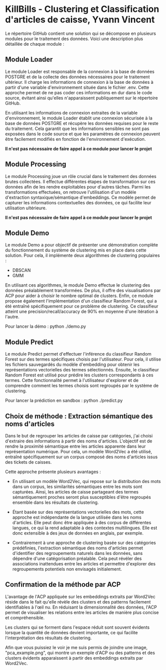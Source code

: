 # KillBills - Clustering et Classification d'articles de caisse, Yvann Vincent

Le répertoire GitHub contient une solution qui se décompose en plusieurs modules pour le traitement des données. Voici une description plus détaillée de chaque module :

## Module Loader

Le module Loader est responsable de la connexion à la base de données POSTGRE et de la collecte des données nécessaires pour le traitement ultérieur. Il charge les informations de connexion à la base de données à partir d'une variable d'environnement située dans le fichier .env. Cette approche permet de ne pas coder ces informations en dur dans le code source, évitant ainsi qu'elles n'apparaissent publiquement sur le répertoire GitHub.

En utilisant les informations de connexion extraites de la variable d'environnement, le module Loader établit une connexion sécurisée à la base de données POSTGRE et récupère les données requises pour le reste du traitement. Cela garantit que les informations sensibles ne sont pas exposées dans le code source et que les paramètres de connexion peuvent être facilement modifiés en fonction de l'environnement d'exécution.

**Il n'est pas nécessaire de faire appel à ce module pour lancer le projet**

## Module Processing

Le module Processing joue un rôle crucial dans le traitement des données brutes collectées. Il effectue différentes étapes de transformation sur ces données afin de les rendre exploitables pour d'autres tâches. Parmi les transformations effectuées, on retrouve l'utilisation d'un modèle d'extraction syntaxique/sémantique d'embeddings. Ce modèle permet de capturer les informations contextuelles des données, ce qui facilite leur utilisation ultérieure.

**Il n'est pas nécessaire de faire appel à ce module pour lancer le projet**

## Module Demo

Le module Demo a pour objectif de présenter une démonstration complète du fonctionnement du système de clustering mis en place dans cette solution. Pour cela, il implémente deux algorithmes de clustering populaires :

- DBSCAN 
- GMM 

En utilisant ces algorithmes, le module Demo effectue le clustering des données préalablement transformées. De plus, il offre des visualisations par ACP pour aider à choisir le nombre optimal de clusters. Enfin, ce module propose également l'implémentation d'un classifieur Random Forest, qui a été entraîné spécifiquement pour ce problème de clustering. Ce classifieur atteint une precision/recall/accuracy de 90% en moyenne d'une itération à l'autre.

Pour lancer la démo : python ./demo.py

## Module Predict

Le module Predict permet d'effectuer l'inférence du classifieur Random Forest sur des termes spécifiques choisis par l'utilisateur. Pour cela, il utilise les fichiers sauvegardés du modèle d'embedding pour obtenir les représentations vectorielles des termes sélectionnés. Ensuite, le classifieur Random Forest est utilisé pour prédire les clusters correspondants à ces termes. Cette fonctionnalité permet à l'utilisateur d'explorer et de comprendre comment les termes choisis sont regroupés par le système de clustering.

Pour lancer la prédiction en sandbox : python ./predict.py


## Choix de méthode : Extraction sémantique des noms d'articles
Dans le but de regrouper les articles de caisse par catégories, j'ai choisi d'extraire des informations à partir des noms d'articles. L'objectif est de rendre la proximité sémantique entre les articles apparente dans leur représentation numérique. Pour cela, un modèle Word2Vec a été utilisé, entraîné spécifiquement sur un corpus composé des noms d'articles issus des tickets de caisses.

Cette approche présente plusieurs avantages :

- En utilisant un modèle Word2Vec, qui repose sur la distribution des mots dans un corpus, les similarités sémantiques entre les mots sont capturées. Ainsi, les articles de caisse partageant des termes sémantiquement proches seront plus susceptibles d'être regroupés ensemble dans les résultats de clustering.

- Étant basée sur des représentations vectorielles des mots, cette approche est indépendante de la langue utilisée dans les noms d'articles. Elle peut donc être appliquée à des corpus de différentes langues, ce qui la rend adaptable à des contextes multilingues. Elle est donc extensible à des jeux de données en anglais, par exemple.

- Contrairement à une approche de clustering basée sur des catégories prédéfinies, l'extraction sémantique des noms d'articles permet d'identifier des regroupements naturels dans les données, sans dépendre d'une catégorisation préalable. Cela peut révéler des associations inattendues entre les articles et permettre d'explorer des regroupements potentiels non envisagés initialement.

## Confirmation de la méthode par ACP

L'avantage de l'ACP appliquée sur les embeddings extraits par Word2Vec réside dans le fait qu'elle révèle des clusters et des patterns facilement identifiables à l'œil nu. En réduisant la dimensionnalité des données, l'ACP permet de visualiser les relations entre les articles de manière plus concise et compréhensible.

Les clusters qui se forment dans l'espace réduit sont souvent évidents lorsque la quantité de données devient importante, ce qui facilite l'interprétation des résultats de clustering.

Afin que vous puissiez le voir je me suis permis de joindre une image, "pca_example.png", qui montre un exemple d'ACP ou des patterns et des clusters évidents apparaissent à partir des embeddings extraits par Word2Vec.


